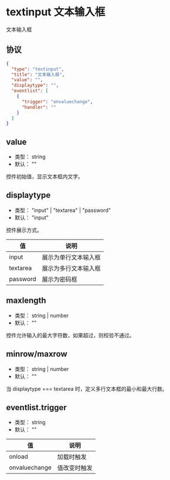 # textinput 文本输入框
文本输入框

## 协议

```json
{
  "type": "textinput",
  "title": "文本输入框",
  "value": "",
  "displaytype": "",
  "eventlist": [
    {
      "trigger": "onvaluechange",
      "handler": ""
    }
  ]
}
```

## value
+ 类型： string
+ 默认： ""

控件初始值，显示文本框内文字。

## displaytype
+ 类型： "input" | "textarea" | "password"
+ 默认： "input"

控件展示方式。

| 值 | 说明 |
| ---- | ---- |
| input | 展示为单行文本输入框 |
| textarea | 展示为多行文本输入框 |
| password | 展示为密码框 |

## maxlength
+ 类型： string | number
+ 默认： ""

控件允许输入的最大字符数，如果超过，则校验不通过。

## minrow/maxrow
+ 类型： string | number
+ 默认： ""

当 displaytype === textarea 时，定义多行文本框的最小和最大行数。

## eventlist.trigger
+ 类型： string
+ 默认： ""



| 值 | 说明 |
| ---- | ---- |
| onload | 加载时触发 |
| onvaluechange | 值改变时触发 |
